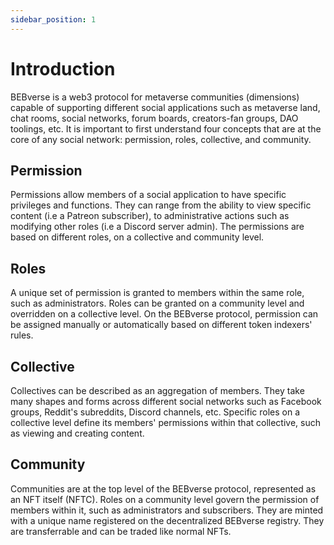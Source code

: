 ```yaml
---
sidebar_position: 1
---
```


# Introduction

BEBverse is a web3 protocol for metaverse communities (dimensions) capable of supporting different social applications such as metaverse land, chat rooms, social networks, forum boards, creators-fan groups, DAO toolings, etc.
It is important to first understand four concepts that are at the core of any social network: permission, roles, collective, and community.

## Permission

Permissions allow members of a social application to have specific privileges and functions. They can range from the ability to view specific content (i.e a Patreon subscriber), to administrative actions such as modifying other roles (i.e a Discord server admin). The permissions are based on different roles, on a collective and community level.

## Roles

A unique set of permission is granted to members within the same role, such as administrators. Roles can be granted on a community level and overridden on a collective level.
On the BEBverse protocol, permission can be assigned manually or automatically based on different token indexers' rules.

## Collective

Collectives can be described as an aggregation of members. They take many shapes and forms across different social networks such as Facebook groups, Reddit's subreddits, Discord channels, etc. Specific roles on a collective level define its members' permissions within that collective, such as viewing and creating content.

## Community

Communities are at the top level of the BEBverse protocol, represented as an NFT itself (NFTC). Roles on a community level govern the permission of members within it, such as administrators and subscribers. They are minted with a unique name registered on the decentralized BEBverse registry. They are transferrable and can be traded like normal NFTs.
